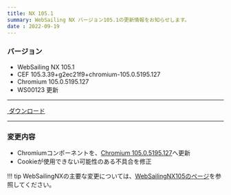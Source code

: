 ```yaml
---
title: NX 105.1
summary: WebSailing NX バージョン105.1の更新情報をお知らせします。
date : 2022-09-19
---
```

### バージョン

* WebSailing NX 105.1
* CEF 105.3.39+g2ec21f9+chromium-105.0.5195.127
* Chromium 105.0.5195.127
* WS00123 更新

---
<a href="https://download.wsoft.ws/WS00123" class="btn btn-primary btn-lg"><i class="bi bi-download"></i>&nbsp;ダウンロード</a>

---

### 変更内容

* Chromiumコンポーネントを、[Chromium 105.0.5195.127](https://chromereleases.googleblog.com/2022/09/stable-channel-update-for-desktop_14.html)へ更新
* Cookieが使用できない可能性のある不具合を修正

!!! tip
    WebSailingNXの主要な変更については、[WebSailingNX105のページ](../1050)を参照してください。
